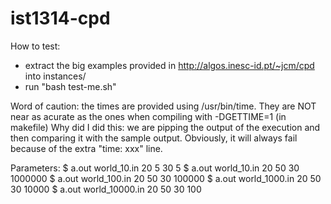 ist1314-cpd
===========

How to test:
 - extract the big examples provided in http://algos.inesc-id.pt/~jcm/cpd into instances/
 - run "bash test-me.sh"

Word of caution: the times are provided using /usr/bin/time.
They are NOT near as acurate as the ones when compiling with -DGETTIME=1 (in makefile)
Why did I did this: we are pipping the output of the execution and then comparing it with
the sample output. Obviously, it will always fail because of the extra "time: xxx" line.

Parameters:
$ a.out world_10.in 20 5 30 5
$ a.out world_10.in 20 50 30 1000000
$ a.out world_100.in 20 50 30 100000
$ a.out world_1000.in 20 50 30 10000
$ a.out world_10000.in 20 50 30 100